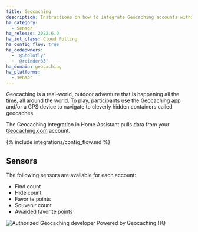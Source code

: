 ```yaml
---
title: Geocaching
description: Instructions on how to integrate Geocaching accounts within Home Assistant.
ha_category:
  - Sensor
ha_release: 2022.6.0
ha_iot_class: Cloud Polling
ha_config_flow: true
ha_codeowners:
  - '@Sholofly'
  - '@reinder83'
ha_domain: geocaching
ha_platforms:
  - sensor
---
```


Geocaching is a real-world, outdoor adventure that is happening all the time, all around the world. To play, participants use the Geocaching app and/or a GPS device to navigate to cleverly hidden containers called geocaches.

The Geocaching integration in Home Assistant pulls data from your [Geocaching.com](https://www.geocaching.com/) account.

{% include integrations/config_flow.md %}

## Sensors

The following sensors are available for each account:

- Find count
- Hide count
- Favorite points
- Souvenir count
- Awarded favorite points

![Authorized Geocaching developer](/images/integrations/geocaching/geocaching_authorized_developer.png) Powered by Geocaching HQ